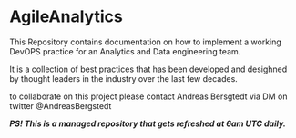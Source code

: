 # AgileAnalytics

This Repository contains documentation on how to implement a working DevOPS practice for an Analytics and Data engineering team.

It is a collection of best practices that has been developed and desighned by thought leaders in the industry over the last few decades.



to collaborate on this project please contact Andreas Bersgtedt via DM on twitter @AndreasBergstedt


_**PS! This is a managed repository that gets refreshed at 6am UTC daily.**_
